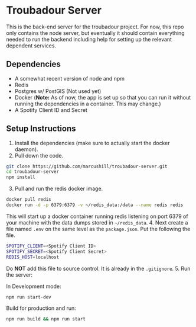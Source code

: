# Troubadour Server

This is the back-end server for the troubadour project. For now, this repo only contains the node server, but eventually it should contain everything needed to run the backend including help for setting up the relevant dependent services.

## Dependencies
- A somewhat recent version of node and npm
- Redis
- Postgres w/ PostGIS (Not used yet)
- Docker (**Note:** As of now, the app is set up so that you can run it without running the dependencies in a container. This may change.)
- A Spotify Client ID and Secret


## Setup Instructions
1. Install the dependencies (make sure to actually start the docker daemon).
2. Pull down the code.
```bash
git clone https://github.com/marcushill/troubadour-server.git
cd troubadour-server
npm install
```
3. Pull and run the redis docker image.
```bash
docker pull redis
docker run -d -p 6379:6379 -v ~/redis_data:/data --name redis redis
```
This will start up a docker container running redis listening on port 6379 of your machine with the data dumps stored in `~/redis_data`.
4. Next create a file named `.env` on the same level as the `package.json`. Put the following the file.
```bash
SPOTIFY_CLIENT=<Spotify Client ID>
SPOTIFY_SECRET=<Spotify Client Secret>
REDIS_HOST=localhost
```
Do **NOT** add this file to source control. It is already in the `.gitignore`.
5. Run the server:

  In Development mode:
  ```bash
  npm run start-dev
  ```

  Build for production and run:
  ```bash
  npm run build && npm run start
  ```
